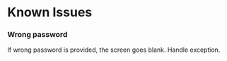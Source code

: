 # Known Issues

### Wrong password

If wrong password is provided, the screen goes blank. Handle exception.
